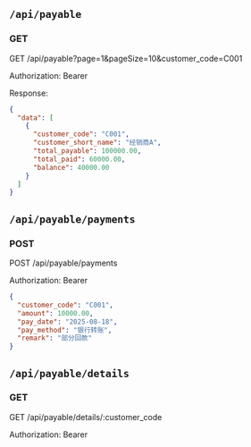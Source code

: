 ## `/api/payable`
### GET
GET /api/payable?page=1&pageSize=10&customer_code=C001

Authorization: Bearer <token>

Response:
```json
{
  "data": [
    {
      "customer_code": "C001",
      "customer_short_name": "经销商A",
      "total_payable": 100000.00,
      "total_paid": 60000.00,
      "balance": 40000.00
    }
  ]
}
```

## `/api/payable/payments`
### POST
POST /api/payable/payments

Authorization: Bearer <token>
```json
{
  "customer_code": "C001",
  "amount": 10000.00,
  "pay_date": "2025-08-18",
  "pay_method": "银行转账",
  "remark": "部分回款"
}
```

## `/api/payable/details`
### GET

GET /api/payable/details/:customer_code

Authorization: Bearer <token>